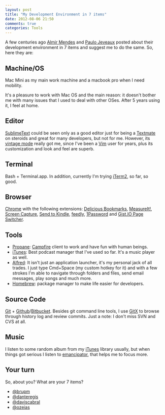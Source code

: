 ```yaml
---
layout: post
title: "My Development Environment in 7 items"
date: 2012-08-06 21:50
comments: true
categories: Tools
---
```


[Almir Mendes]:http://www.almirmendes.com/blog/2011/01/20/meu-ambiente-de-trabalho-em-7-itens/
[Paulo Jeveaux]:http://jeveaux.com/2011/meu-ambiente-de-trabalho-em-7-itens/
[SublimeText]:http://www.sublimetext.com/
[Textmate]:http://macromates.com/
[Vintage]:http://www.sublimetext.com/docs/2/vintage.html
[Vim]:http://www.vim.org/
[iTerm2]:http://www.iterm2.com/
[Delicious]:https://chrome.google.com/webstore/detail/cajhjefnbkonbapdnfbolcehblmcipnf
[Chrome]:http://www.google.com/chrome
[Send to Kindle]:http://www.klip.me/sendtokindle/
[MeasureIt!]:https://chrome.google.com/webstore/detail/aonjhmdcgbgikgjapjckfkefpphjpgma
[Screen Capture]:https://chrome.google.com/webstore/detail/cpngackimfmofbokmjmljamhdncknpmg
[feedly]:http://feedly.com/
[1Password]:https://agilebits.com/onepassword
[Propane]:http://propaneapp.com/
[Campfire]:http://campfirenow.com/
[iTunes]:http://www.apple.com/itunes/download/
[Alfred]:http://www.alfredapp.com/
[Homebrew]:http://mxcl.github.com/homebrew/
[emancipator]:http://emancipator.bandcamp.com/
[Git]:http://git-scm.com/
[Github]:http://github.com/
[Bitbucket]:http://bitbucket.org/
[GitX]:http://gitx.frim.nl/
[gist.io]:http://github.com/roberto/gist-io-chrome/


A few centuries ago [Almir Mendes] and [Paulo Jeveaux] posted about their development environment in 7 items and suggest me to do the same. So, here they are:

<!-- more -->

Machine/OS
----------

Mac Mini as my main work machine and a macbook pro when I need mobility.

It's a pleasure to work with Mac OS and the main reason: it doesn't bother me with many issues that I used to deal with other OSes. After 5 years using it, I feel at home.

Editor
------

[SublimeText] could be seen only as a good editor just for being a [Textmate] on steroids and great for many developers, but not for me. However, its [vintage mode][Vintage] really got me, since I've been a [Vim] user for years, plus its customization and look and feel are superb.

Terminal
--------

Bash + Terminal.app. In addition, currently I'm trying [iTerm2], so far, so good.

Browser
-------

[Chrome] with the following extensions: [Delicious Bookmarks][Delicious], [MeasureIt!], [Screen Capture], [Send to Kindle], [feedly], [1Password] and [Gist.IO Page Switcher][gist.io].

Tools
------

* [Propane]: [Campfire] client to work and have fun with human beings.
* [iTunes]: Best podcast manager that I've used so far. It's a music player as well.
* [Alfred]: It isn't just an application launcher, it's my personal jack of all trades. I just type Cmd+Space (my custom hotkey for it) and with a few strokes I'm able to navigate through folders and files, send email messages, play songs and much more.
* [Homebrew]: package manager to make life easier for developers.

Source Code
------------

[Git] + [Github]/[Bitbucket]. Besides git command line tools, I use [GitX] to browse through history log and review commits. Just a note: I don't miss SVN and CVS at all. 

Music
------

I listen to some random album from my [iTunes] library usually, but when things got serious I listen to [emancipator], that helps me to focus more.

Your turn
----------

So, about you? What are your 7 items?

* [@brupm](http://twitter.com/brupm)
* [@danteregis](http://twitter.com/danteregis)
* [@daviscabral](http://twitter.com/daviscabral)
* [@ozeias](http://twitter.com/ozeias)

